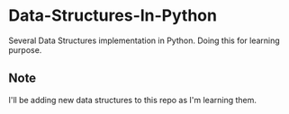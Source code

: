 # Data-Structures-In-Python
Several Data Structures implementation in Python. Doing this for learning purpose.

## Note
I'll be adding new data structures to this repo as I'm learning them.
